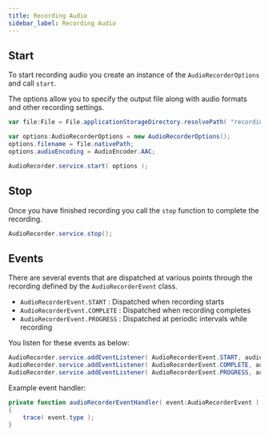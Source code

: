 ```yaml
---
title: Recording Audio
sidebar_label: Recording Audio
---
```



## Start

To start recording audio you create an instance of the `AudioRecorderOptions` and call `start`.

The options allow you to specify the output file along with audio formats and other recording 
settings.

```actionscript
var file:File = File.applicationStorageDirectory.resolvePath( "recording.m4a" );

var options:AudioRecorderOptions = new AudioRecorderOptions();
options.filename = file.nativePath;
options.audioEncoding = AudioEncoder.AAC;

AudioRecorder.service.start( options );
```

## Stop

Once you have finished recording you call the `stop` function to complete the recording.

```actionscript
AudioRecorder.service.stop();
```


## Events

There are several events that are dispatched at various points through the recording
defined by the `AudioRecorderEvent` class.

- `AudioRecorderEvent.START` : Dispatched when recording starts
- `AudioRecorderEvent.COMPLETE` : Dispatched when recording completes
- `AudioRecorderEvent.PROGRESS` : Dispatched at periodic intervals while recording


You listen for these events as below:

```actionscript
AudioRecorder.service.addEventListener( AudioRecorderEvent.START, audioRecorderEventHandler );
AudioRecorder.service.addEventListener( AudioRecorderEvent.COMPLETE, audioRecorderEventHandler );
AudioRecorder.service.addEventListener( AudioRecorderEvent.PROGRESS, audioRecorderEventHandler );
```

Example event handler:

```actionscript
private function audioRecorderEventHandler( event:AudioRecorderEvent ):void
{
	trace( event.type );
}
```





